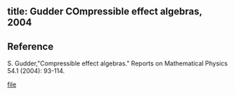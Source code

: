 title: Gudder COmpressible effect algebras, 2004 
---

## Reference

S. Gudder,"Compressible effect algebras." Reports on Mathematical Physics 54.1 (2004): 93-114.


[file](/file.pdf)


